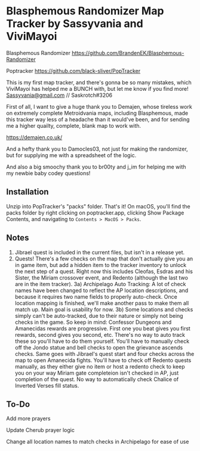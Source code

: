 # Blasphemous Randomizer Map Tracker by Sassyvania and ViviMayoi

Blasphemous Randomizer
https://github.com/BrandenEK/Blasphemous-Randomizer

Poptracker 
https://github.com/black-sliver/PopTracker

This is my first map tracker, and there's gonna be so many mistakes, which ViviMayoi has helped me a BUNCH with, but let me know if you find more! Sassyvania@gmail.com // Saskrotch#3206

First of all, I want to give a huge thank you to Demajen, whose tireless work on extremely complete Metroidvania maps, including Blasphemous, made this tracker way less of a headache than it would've been, and for sending me a higher quailty, complete, blank map to work with. 

https://demajen.co.uk/

And a hefty thank you to Damocles03, not just for making the randomizer, but for supplying me with a spreadsheet of the logic. 

And also a big smoochy thank you to br00ty and j_im for helping me with my newbie baby codey questions!

## Installation

Unzip into PopTracker's "packs" folder. That's it! On macOS, you'll find the packs folder by right clicking on poptracker.app, clicking Show Package Contents, and navigating to `Contents > MacOS > Packs`.

## Notes
1) Jibrael quest is included in the current files, but isn't in a release yet.
2) Quests! There's a few checks on the map that don't actually give you an in game item, but add a hidden item to the tracker inventory to unlock the next step of a quest. Right now this includes Cleofas, Esdras and his Sister, the Miriam crossover event, and Redento (although the last two are in the item tracker).
3a) Archipelago Auto Tracking: A lot of check names have been changed to reflect the AP location descriptions, and because it requires two name fields to properly auto-check. Once location mapping is finished, we'll make another pass to make them all match up. Main goal is usability for now.
3b) Some locations and checks simply can't be auto-tracked, due to their nature or simply not being checks in the game. So keep in mind:
    Confessor Dungeons and Amanecidas rewards are progressive. First one you beat gives you first rewards, second gives you second, etc. There's no way to auto track these so you'll have to do them yourself.
    You'll have to manually check off the Jondo statue and bell checks to open the grievance ascends checks.
    Same goes with Jibrael's quest start and four checks across the map to open Amanecida fights.
    You'll have to check off Redento quests manually, as they either give no item or host a redento check to keep you on your way
    Miriam gate completeion isn't checked in AP, just completion of the quest.
    No way to automatically check Chalice of Inverted Verses fill status.

## To-Do

Add more prayers 

Update Cherub prayer logic

Change all location names to match checks in Archipelago for ease of use
